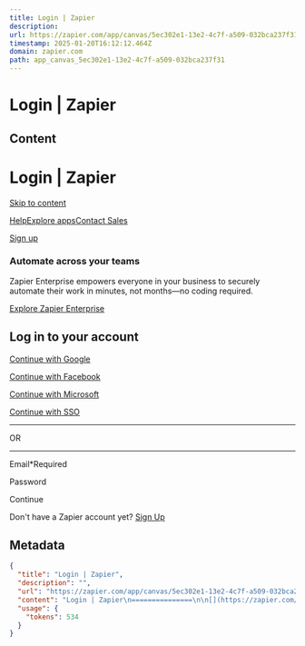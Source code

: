 ```yaml
---
title: Login | Zapier
description: 
url: https://zapier.com/app/canvas/5ec302e1-13e2-4c7f-a509-032bca237f31
timestamp: 2025-01-20T16:12:12.464Z
domain: zapier.com
path: app_canvas_5ec302e1-13e2-4c7f-a509-032bca237f31
---
```


# Login | Zapier



## Content

Login | Zapier
===============

[](https://zapier.com/)

[Skip to content](https://zapier.com/app/canvas/5ec302e1-13e2-4c7f-a509-032bca237f31#mainContent)

[Help](https://help.zapier.com/hc/en-us)[Explore apps](https://zapier.com/apps)[Contact Sales](https://zapier.com/l/contact-sales?demo_source=cs_nav_header_/app/login?next=/app/canvas/5ec302e1-13e2-4c7f-a509-032bca237f31)

[Sign up](https://zapier.com/sign-up?next=%2Fapp%2Fcanvas%2F5ec302e1-13e2-4c7f-a509-032bca237f31)

### Automate across your teams

Zapier Enterprise empowers everyone in your business to securely automate their work in minutes, not months—no coding required.

[Explore Zapier Enterprise](https://zapier.com/enterprise)

Log in to your account
----------------------

[Continue with Google](https://zapier.com/google-sso/start?scopes=basic&next=%2Fapp%2Fcanvas%2F5ec302e1-13e2-4c7f-a509-032bca237f31)

[Continue with Facebook](https://zapier.com/sso/start?provider=facebook&in_child_window=true&next=%2Fapp%2Fcanvas%2F5ec302e1-13e2-4c7f-a509-032bca237f31)

[Continue with Microsoft](https://zapier.com/sso/start?provider=microsoft&in_child_window=true&next=%2Fapp%2Fcanvas%2F5ec302e1-13e2-4c7f-a509-032bca237f31)

[Continue with SSO](https://zapier.com/app/login/sso?next=%2Fapp%2Fcanvas%2F5ec302e1-13e2-4c7f-a509-032bca237f31)

* * *

OR

* * *

Email\*Required

Password

Continue

Don't have a Zapier account yet? [Sign Up](https://zapier.com/sign-up?next=%2Fapp%2Fcanvas%2F5ec302e1-13e2-4c7f-a509-032bca237f31)

## Metadata

```json
{
  "title": "Login | Zapier",
  "description": "",
  "url": "https://zapier.com/app/canvas/5ec302e1-13e2-4c7f-a509-032bca237f31",
  "content": "Login | Zapier\n===============\n\n[](https://zapier.com/)\n\n[Skip to content](https://zapier.com/app/canvas/5ec302e1-13e2-4c7f-a509-032bca237f31#mainContent)\n\n[Help](https://help.zapier.com/hc/en-us)[Explore apps](https://zapier.com/apps)[Contact Sales](https://zapier.com/l/contact-sales?demo_source=cs_nav_header_/app/login?next=/app/canvas/5ec302e1-13e2-4c7f-a509-032bca237f31)\n\n[Sign up](https://zapier.com/sign-up?next=%2Fapp%2Fcanvas%2F5ec302e1-13e2-4c7f-a509-032bca237f31)\n\n### Automate across your teams\n\nZapier Enterprise empowers everyone in your business to securely automate their work in minutes, not months—no coding required.\n\n[Explore Zapier Enterprise](https://zapier.com/enterprise)\n\nLog in to your account\n----------------------\n\n[Continue with Google](https://zapier.com/google-sso/start?scopes=basic&next=%2Fapp%2Fcanvas%2F5ec302e1-13e2-4c7f-a509-032bca237f31)\n\n[Continue with Facebook](https://zapier.com/sso/start?provider=facebook&in_child_window=true&next=%2Fapp%2Fcanvas%2F5ec302e1-13e2-4c7f-a509-032bca237f31)\n\n[Continue with Microsoft](https://zapier.com/sso/start?provider=microsoft&in_child_window=true&next=%2Fapp%2Fcanvas%2F5ec302e1-13e2-4c7f-a509-032bca237f31)\n\n[Continue with SSO](https://zapier.com/app/login/sso?next=%2Fapp%2Fcanvas%2F5ec302e1-13e2-4c7f-a509-032bca237f31)\n\n* * *\n\nOR\n\n* * *\n\nEmail\\*Required\n\nPassword\n\nContinue\n\nDon't have a Zapier account yet? [Sign Up](https://zapier.com/sign-up?next=%2Fapp%2Fcanvas%2F5ec302e1-13e2-4c7f-a509-032bca237f31)",
  "usage": {
    "tokens": 534
  }
}
```
